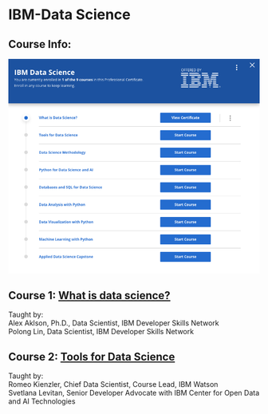 # IBM-Data Science

## Course Info:   
![courseinfo](IBM_DataScience.png)


## Course 1: [What is data science?](https://github.com/kk289/IBM-Data-Science/tree/master/Course%201_What%20is%20Data%20Science%3F)       
Taught by:    
Alex Aklson, Ph.D., Data Scientist, IBM Developer Skills Network    
Polong Lin, Data Scientist, IBM Developer Skills Network    

## Course 2: [Tools for Data Science](https://www.coursera.org/learn/open-source-tools-for-data-science/home/welcome)    
Taught by:    
Romeo Kienzler, Chief Data Scientist, Course Lead, IBM Watson   
Svetlana Levitan, Senior Developer Advocate with IBM Center for Open Data and AI Technologies   